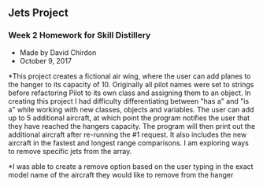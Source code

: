 ## Jets Project

### Week 2 Homework for Skill Distillery

* Made by David Chirdon
* October 9, 2017

*This project creates a fictional air wing, where the user can add planes to the hanger to its capacity of 10. Originally all pilot names were set to strings before refactoring Pilot to its own class and assigning them to an object. In creating this project I had difficulty differentiating between "has a" and "is a" while working with new classes, objects and variables. The user can add up to 5 additional aircraft, at which point the program notifies the user that they have reached the hangers capacity. The program will then print out the additional aircraft after re-running the #1 request. It also includes the new aircraft in the fastest and longest range comparisons. I am exploring ways to remove specific jets from the array. 

*I was able to create a remove option based on the user typing in the exact model name of the aircraft they would like to remove from the hanger